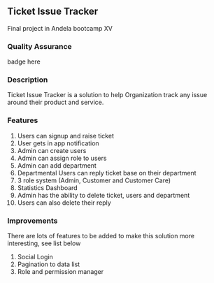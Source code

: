 <h2>Ticket Issue Tracker</h2>
<p>Final project in Andela bootcamp XV</p>

<h3>Quality Assurance</h3>
<p>badge here</p>

<h3>Description</h3>
<p>
  Ticket Issue Tracker is a solution to help Organization track any issue around their product and service.
</p>

<h3>Features</h3>
<ol>
  <li>Users can signup and raise ticket</li>
  <li>User gets in app notification</li>
  <li>Admin can create users</li>
  <li>Admin can assign role to users</li>
  <li>Admin can add department</li>
  <li>Departmental Users can reply ticket base on their department</li>
  <li>3 role system (Admin, Customer and Customer Care)</li>
  <li>Statistics Dashboard</li>
  <li>Admin has the ability to delete ticket, users and department</li>
  <li>Users can also delete their reply</li>
</ol>

<h3>Improvements</h3>
<p>
  There are lots of features to be added to make this solution more interesting, see list below 
</p>
<ol>
<li>Social Login</li>
<li>Pagination to data list</li>
<li>Role and permission manager</li>
</ol>